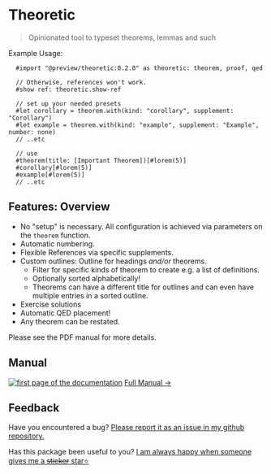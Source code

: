 # Theoretic

> Opinionated tool to typeset theorems, lemmas and such

Example Usage:
```typ
  #import "@preview/theoretic:0.2.0" as theoretic: theorem, proof, qed

  // Otherwise, references won't work.
  #show ref: theoretic.show-ref

  // set up your needed presets
  #let corollary = theorem.with(kind: "corollary", supplement: "Corollary")
  #let example = theorem.with(kind: "example", supplement: "Example", number: none)
  // ..etc

  // use
  #theorem(title: [Important Theorem])[#lorem(5)]
  #corollary[#lorem(5)]
  #example[#lorem(5)]
  // ..etc
```

## Features: Overview
- No "setup" is necessary.
  All configuration is achieved via parameters on the `theorem` function.
- Automatic numbering.
- Flexible References via specific supplements.
- Custom outlines: Outline for headings _and/or_ theorems.
  - Filter for specific kinds of theorem to create e.g. a list of definitions.
  - Optionally sorted alphabetically!
  - Theorems can have a different title for outlines and can even have multiple entries in a sorted outline.
- Exercise solutions
- Automatic QED placement!
- Any theorem can be restated.

Please see the PDF manual for more details.

## Manual

<!-- [![first page of the documentation](https://github.com/nleanba/typst-theoretic/raw/refs/heads/main/preview.svg)](https://github.com/nleanba/typst-theoretic/blob/main/main.pdf)
[Full Manual →](https://github.com/nleanba/typst-theoretic/blob/main/main.pdf) -->

[![first page of the documentation](https://github.com/nleanba/typst-theoretic/raw/refs/tags/v0.2.0/preview.svg)](https://github.com/nleanba/typst-theoretic/blob/v0.2.0/main.pdf)
[Full Manual →](https://github.com/nleanba/typst-theoretic/blob/v0.2.0/main.pdf)

## Feedback
Have you encountered a bug? [Please report it as an issue in my github repository.](https://github.com/nleanba/typst-theoretic/issues)

Has this package been useful to you? [I am always happy when someone gives me a ~~sticker~~ star⭐](https://github.com/nleanba/typst-theoretic)
